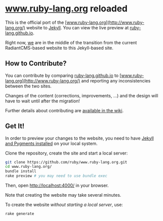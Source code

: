 www.ruby-lang.org reloaded
==========================

This is the official port of the
[www.ruby-lang.org](http://www.ruby-lang.org/) website to
[Jekyll](http://www.jekyllrb.com/). You can view the live preview
at [ruby-lang.github.io](http://ruby-lang.github.io/).

Right now, [we](https://github.com/ruby/www.ruby-lang.org/wiki/Team) are in the middle of the transition from the
current RadiantCMS-based website to this Jekyll-based site.

## How to Contribute?

You can contribute by comparing
[ruby-lang.github.io](http://ruby-lang.github.io/)
to [www.ruby-lang.org](http://www.ruby-lang.org/)
and reporting any inconsistencies between the two sites.

Changes of the content (corrections, improvements, …) and the design
will have to wait until after the migration!

Further details about contributing are [available in the wiki](https://github.com/ruby/www.ruby-lang.org/wiki).

## Get It!

In order to preview your changes to the website, you need to have
[Jekyll and Pygments installed](https://github.com/mojombo/jekyll/wiki/install)
on your local system.

Clone the repository, create the site and start a local server:

``` bash
git clone https://github.com/ruby/www.ruby-lang.org.git
cd www.ruby-lang.org/
bundle install
rake preview # you may need to use bundle exec
```

Then, open [http://localhost:4000/](http://localhost:4000/) in your browser.

Note that creating the website may take several minutes.

To create the website *without starting a local server*, use:

```
rake generate
```
